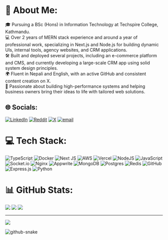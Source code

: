 # 💫 About Me:
🎓 Pursuing a BSc (Hons) in Information Technology at Techspire College, Kathmandu.<br>💻 Over 2 years of MERN stack experience and around a year of professional work, specializing in Next.js and Node.js for building dynamic UIs, internal tools, agency websites, and CRM applications.<br>🛠️ Built and deployed several projects, including an e-commerce platform and CMS, and currently developing a large-scale CRM app using solid system design principles.<br>🌍 Fluent in Nepali and English, with an active GitHub and consistent content creation on X.<br>🚀 Passionate about building high-performance systems and helping business owners bring their ideas to life with tailored web solutions.


## 🌐 Socials:
[![LinkedIn](https://img.shields.io/badge/LinkedIn-%230077B5.svg?logo=linkedin&logoColor=white)](https://linkedin.com/in/DichanShrestha) [![Reddit](https://img.shields.io/badge/Reddit-%23FF4500.svg?logo=Reddit&logoColor=white)](https://reddit.com/user/Glad_Advice_3066) [![X](https://img.shields.io/badge/X-black.svg?logo=X&logoColor=white)](https://x.com/DichanShrestha) [![email](https://img.shields.io/badge/Email-D14836?logo=gmail&logoColor=white)](mailto:dichanshrestha10@gmail.com) 

# 💻 Tech Stack:
![TypeScript](https://img.shields.io/badge/typescript-%23007ACC.svg?style=for-the-badge&logo=typescript&logoColor=white) ![Docker](https://img.shields.io/badge/docker-%230db7ed.svg?style=for-the-badge&logo=docker&logoColor=white) ![Next JS](https://img.shields.io/badge/Next-black?style=for-the-badge&logo=next.js&logoColor=white) ![AWS](https://img.shields.io/badge/AWS-%23FF9900.svg?style=for-the-badge&logo=amazon-aws&logoColor=white) ![Vercel](https://img.shields.io/badge/vercel-%23000000.svg?style=for-the-badge&logo=vercel&logoColor=white) ![NodeJS](https://img.shields.io/badge/node.js-6DA55F?style=for-the-badge&logo=node.js&logoColor=white) ![JavaScript](https://img.shields.io/badge/javascript-%23323330.svg?style=for-the-badge&logo=javascript&logoColor=%23F7DF1E) ![Socket.io](https://img.shields.io/badge/Socket.io-black?style=for-the-badge&logo=socket.io&badgeColor=010101) ![Nginx](https://img.shields.io/badge/nginx-%23009639.svg?style=for-the-badge&logo=nginx&logoColor=white) ![Appwrite](https://img.shields.io/badge/Appwrite-%23FD366E.svg?style=for-the-badge&logo=appwrite&logoColor=white) ![MongoDB](https://img.shields.io/badge/MongoDB-%234ea94b.svg?style=for-the-badge&logo=mongodb&logoColor=white) ![Postgres](https://img.shields.io/badge/postgres-%23316192.svg?style=for-the-badge&logo=postgresql&logoColor=white) ![Redis](https://img.shields.io/badge/redis-%23DD0031.svg?style=for-the-badge&logo=redis&logoColor=white) ![GitHub](https://img.shields.io/badge/github-%23121011.svg?style=for-the-badge&logo=github&logoColor=white) ![Express.js](https://img.shields.io/badge/express.js-%23404d59.svg?style=for-the-badge&logo=express&logoColor=%2361DAFB) ![Python](https://img.shields.io/badge/python-3670A0?style=for-the-badge&logo=python&logoColor=ffdd54)
# 📊 GitHub Stats:
![](https://github-readme-stats.vercel.app/api?username=DichanShrestha&theme=default&hide_border=false&include_all_commits=true&count_private=false)
![](https://nirzak-streak-stats.vercel.app/?user=DichanShrestha&theme=default&hide_border=false)
![](https://github-readme-stats.vercel.app/api/top-langs/?username=DichanShrestha&theme=default&hide_border=false&include_all_commits=true&count_private=false&layout=compact)

---
[![](https://visitcount.itsvg.in/api?id=DichanShrestha&icon=0&color=0)](https://visitcount.itsvg.in)

<picture>
  <source media="(prefers-color-scheme: dark)" srcset="https://raw.githubusercontent.com/tobiasmeyhoefer/tobiasmeyhoefer/output/github-snake-dark.svg" />
  <source media="(prefers-color-scheme: light)" srcset="https://raw.githubusercontent.com/tobiasmeyhoefer/tobiasmeyhoefer/output/github-snake.svg" />
  <img alt="github-snake" src="https://raw.githubusercontent.com/tobiasmeyhoefer/tobiasmeyhoefer/output/github-snake.svg" />
</picture>
<!-- Proudly created with GPRM ( https://gprm.itsvg.in ) -->
